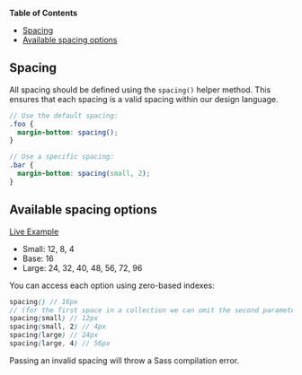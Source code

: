 <!-- START doctoc generated TOC please keep comment here to allow auto update -->
<!-- DON'T EDIT THIS SECTION, INSTEAD RE-RUN doctoc TO UPDATE -->
**Table of Contents**

- [Spacing](#spacing)
- [Available spacing options](#available-spacing-options)

<!-- END doctoc generated TOC please keep comment here to allow auto update -->

## Spacing

All spacing should be defined using the `spacing()` helper method. This ensures that each spacing
is a valid spacing within our design language.

```scss
// Use the default spacing:
.foo {
  margin-bottom: spacing();
}

// Use a specific spacing:
.bar {
  margin-bottom: spacing(small, 2);
}
```

## Available spacing options

[Live Example][demo]

- Small: 12, 8, 4
- Base: 16
- Large: 24, 32, 40, 48, 56, 72, 96

You can access each option using zero-based indexes:

```scss
spacing() // 16px
// (for the first space in a collection we can omit the second parameter)
spacing(small) // 12px
spacing(small, 2) // 4px
spacing(large) // 24px
spacing(large, 4) // 56px
```

Passing an invalid spacing will throw a Sass compilation error.


<!-- Links -->
[demo]: http://uilibrary-demo.terminus.ninja/master/components/spacing-styles

